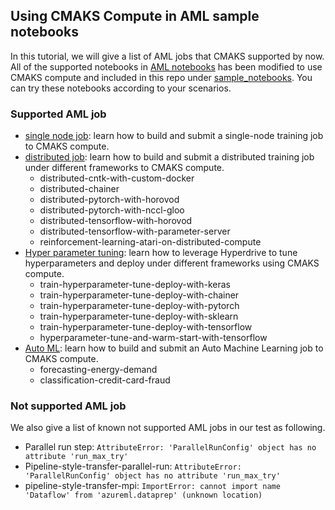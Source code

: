 ## Using CMAKS Compute in AML sample notebooks

In this tutorial, we will give a list of AML jobs that CMAKS supported by now.
All of the supported notebooks in [AML notebooks](https://github.com/Azure/MachineLearningNotebooks) has been modified to use CMAKS compute and included in this repo under [sample_notebooks](https://github.com/Azure/AML-Kubernetes/tree/master/sample_notebooks). 
You can try these notebooks according to your scenarios.

### Supported AML job

- [single node job](https://github.com/Azure/AML-Kubernetes/tree/master/sample_notebooks/002%20single%20node%20job): learn how to build and submit a single-node training job to CMAKS compute. 
- [distributed job](https://github.com/Azure/AML-Kubernetes/tree/master/sample_notebooks/003%20distribute%20job): learn how to build and submit a distributed training job under different frameworks to CMAKS compute.
    - distributed-cntk-with-custom-docker
    - distributed-chainer
    - distributed-pytorch-with-horovod
    - distributed-pytorch-with-nccl-gloo
    - distributed-tensorflow-with-horovod
    - distributed-tensorflow-with-parameter-server
    - reinforcement-learning-atari-on-distributed-compute
 - [Hyper parameter tuning](https://github.com/Azure/AML-Kubernetes/tree/master/sample_notebooks/006%20Hyper%20parameter%20tuning): learn how to leverage Hyperdrive to tune hyperparameters and deploy under different frameworks using CMAKS compute.
    - train-hyperparameter-tune-deploy-with-keras
    - train-hyperparameter-tune-deploy-with-chainer
    - train-hyperparameter-tune-deploy-with-pytorch
    - train-hyperparameter-tune-deploy-with-sklearn
    - train-hyperparameter-tune-deploy-with-tensorflow
    - hyperparameter-tune-and-warm-start-with-tensorflow   
  - [Auto ML](https://github.com/Azure/AML-Kubernetes/tree/master/sample_notebooks/006%20Hyper%20parameter%20tuning): learn how to build and submit an Auto Machine Learning job to CMAKS compute.
    - forecasting-energy-demand
    - classification-credit-card-fraud
    
### Not supported AML job

We also give a list of known not supported AML jobs in our test as following.

- Parallel run step: `AttributeError: 'ParallelRunConfig' object has no attribute 'run_max_try'`
- Pipeline-style-transfer-parallel-run: `AttributeError: 'ParallelRunConfig' object has no attribute 'run_max_try'`
- pipeline-style-transfer-mpi: `ImportError: cannot import name 'Dataflow' from 'azureml.dataprep' (unknown location)`
